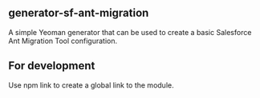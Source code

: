 generator-sf-ant-migration
--------------------------

A simple Yeoman generator that can be used to create a basic Salesforce
Ant Migration Tool configuration.

For development
---------------

Use npm link to create a global link to the module.
